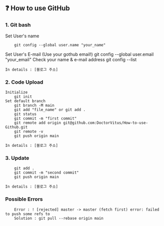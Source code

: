 ## ❓ How to use GitHub
### 1. Git bash
Set User's name
```
    git config --global user.name "your_name"
```
Set User's E-mail (Use your gothub email!)
    git config --global user.email "your_email"
Check your name & e-mail address
    git config --list

    In details : [블로그 주소]

### 2. Code Upload
```
Initialize
    git init
Set default branch
    git branch -M main
    git add "file_name" or git add .
    git status
    git commit -m "first commit"
    git remote add origin git@github.com:DoctorVitus/How-to-use-Github.git
    git remote -v
    git push origin main
```
    In details : [블로그 주소]
    
### 3. Update
```
    git add .
    git commit -m "second commit"
    git push origin main
```
    In details : [블로그 주소]
    
### Possible Errors
```
    Error : ! [rejected] master -> master (fetch first) error: failed to push some refs to
    Solution : git pull --rebase origin main
```

